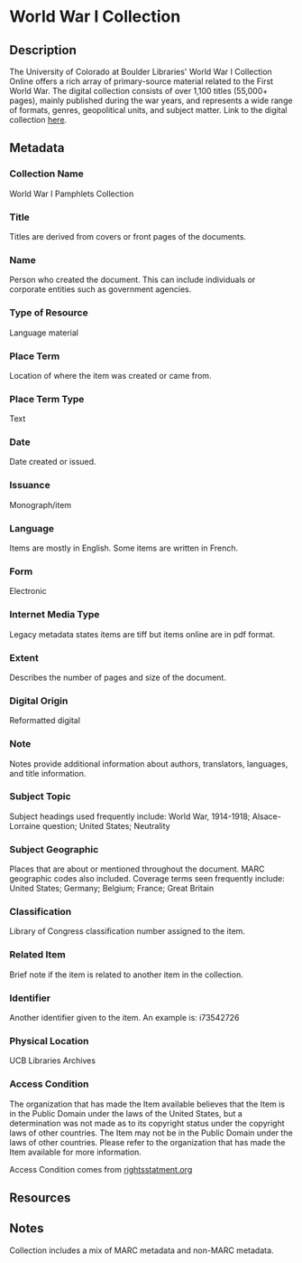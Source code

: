 # World War I Collection
## Description
The University of Colorado at Boulder Libraries' World War I Collection Online offers a rich array of primary-source material related to the First World War. The digital collection consists of over 1,100 titles (55,000+ pages), mainly published during the war years, and represents a wide range of formats, genres, geopolitical units, and subject matter. Link to the digital collection [here](https://doi.org/10.25810/4m7s-s286).
## Metadata
### Collection Name
World War I Pamphlets Collection
### Title
Titles are derived from covers or front pages of the documents.
### Name
Person who created the document. This can include individuals or corporate entities such as government agencies.
### Type of Resource
Language material
### Place Term
Location of where the item was created or came from.
### Place Term Type
Text
### Date
Date created or issued.
### Issuance
Monograph/item
### Language
Items are mostly in English. Some items are written in French.
### Form
Electronic
### Internet Media Type
Legacy metadata states items are tiff but items online are in pdf format.
### Extent
Describes the number of pages and size of the document.
### Digital Origin
Reformatted digital
### Note
Notes provide additional information about authors, translators, languages, and title information.
### Subject Topic
Subject headings used frequently include: World War, 1914-1918; Alsace-Lorraine question; United States; Neutrality
### Subject Geographic
Places that are about or mentioned throughout the document. MARC geographic codes also included. Coverage terms seen frequently include: United States; Germany; Belgium; France; Great Britain
### Classification
Library of Congress classification number assigned to the item.
### Related Item
Brief note if the item is related to another item in the collection.
### Identifier
Another identifier given to the item. An example is: i73542726
### Physical Location
UCB Libraries Archives
### Access Condition
The organization that has made the Item available believes that the Item is in the Public Domain under the laws of the United States, but a determination was not made as to its copyright status under the copyright laws of other countries. The Item may not be in the Public Domain under the laws of other countries. Please refer to the organization that has made the Item available for more information.

Access Condition comes from [rightsstatment.org](https://rightsstatements.org/page/NoC-US/1.0/?language=en)
## Resources
## Notes
Collection includes a mix of MARC metadata and non-MARC metadata.
